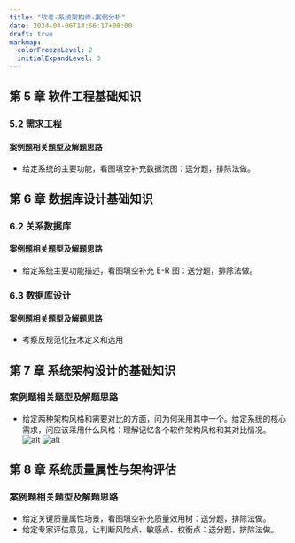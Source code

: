 ```yaml
---
title: "软考-系统架构师-案例分析"
date: 2024-04-06T14:56:17+08:00
draft: true
markmap:
  colorFreezeLevel: 2
  initialExpandLevel: 3
---
```


## 第 5 章 软件工程基础知识

### 5.2 需求工程

#### 案例题相关题型及解题思路

- 给定系统的主要功能，看图填空补充数据流图：送分题，排除法做。

## 第 6 章 数据库设计基础知识

### 6.2 关系数据库

#### 案例题相关题型及解题思路

- 给定系统主要功能描述，看图填空补充 E-R 图：送分题，排除法做。

### 6.3 数据库设计

#### 案例题相关题型及解题思路

- 考察反规范化技术定义和选用

## 第 7 章 系统架构设计的基础知识

### 案例题相关题型及解题思路

- 给定两种架构风格和需要对比的方面，问为何采用其中一个。给定系统的核心需求，问应该采用什么风格：理解记忆各个软件架构风格和其对比情况。
  ![alt](https://jsd.cdn.zzko.cn/gh/orionpax1997/picx-images-hosting@master/Development/image.2ea5u73tha1w.webp "alt")
  ![alt](https://jsd.cdn.zzko.cn/gh/orionpax1997/picx-images-hosting@master/Development/image.5cax7er7h5o0.webp "alt")

## 第 8 章 系统质量属性与架构评估

### 案例题相关题型及解题思路

- 给定关键质量属性场景，看图填空补充质量效用树：送分题，排除法做。
- 给定专家评估意见，让判断风险点、敏感点、权衡点：送分题，排除法做。
